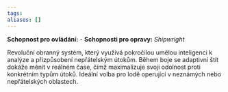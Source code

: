 ```yaml
---
tags: 
aliases: []
---
```

**Schopnost pro ovládání:** -
**Schopnosti pro opravy:**  *Shipwright*

Revoluční obranný systém, který využívá pokročilou umělou inteligenci k analýze a přizpůsobení nepřátelským útokům. Během boje se adaptivní štít dokáže měnit v reálném čase, čímž maximalizuje svoji odolnost proti konkrétním typům útoků. Ideální volba pro lodě operující v neznámých nebo nepřátelských oblastech.